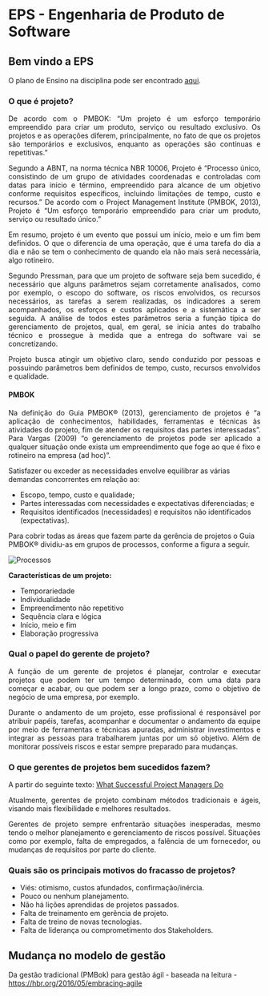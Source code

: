 # EPS - Engenharia de Produto de Software

## Bem vindo a EPS

O plano de Ensino na disciplina pode ser encontrado [aqui](https://github.com/fga-gpp-mds/00-Disciplina/tree/master/PlanosDeEnsino).

### O que é projeto?

<p align = "justify">De acordo com o PMBOK: “Um projeto é um esforço temporário empreendido para criar um produto, serviço ou resultado exclusivo. Os projetos e as operações diferem, principalmente, no fato de que os projetos são temporários e exclusivos, enquanto as operações são contínuas e repetitivas.”</p>

<p align = "justify">Segundo a ABNT, na norma técnica NBR 10006, Projeto é “Processo único, consistindo de um grupo de atividades coordenadas e controladas com datas para início e término, empreendido para alcance de um objetivo conforme requisitos específicos, incluindo limitações de tempo, custo e recursos.” De acordo com o Project Management Institute (PMBOK, 2013), Projeto é “Um esforço temporário empreendido para criar um produto, serviço ou resultado único.”</p>

<p align = "justify">Em resumo, projeto é um evento que possui um início, meio e um fim bem definidos. O que o diferencia de uma operação,  que é uma tarefa do dia a dia e não se tem o conhecimento de quando ela não mais será necessária, algo rotineiro.</p>

<p align = "justify">Segundo Pressman, para que um projeto de software seja bem sucedido, é necessário que alguns parâmetros sejam corretamente analisados, como por exemplo, o escopo do software, os riscos envolvidos, os recursos necessários, as tarefas a serem realizadas, os indicadores a serem acompanhados, os esforços e custos aplicados e a sistemática a ser seguida. A análise de todos estes parâmetros seria a função típica do gerenciamento de projetos,   qual, em geral, se inicia antes do trabalho técnico e prossegue à medida que a entrega do software vai se concretizando.</p>

<p align = "justify">Projeto busca atingir um objetivo claro, sendo conduzido por pessoas e possuindo parâmetros bem definidos de tempo, custo, recursos envolvidos e qualidade.</p>

#### PMBOK

<p align = "justify">Na definição do Guia PMBOK® (2013), gerenciamento de projetos é “a aplicação de conhecimentos, habilidades, ferramentas e técnicas às atividades do projeto, fim de atender os requisitos das partes interessadas”. Para Vargas (2009) “o gerenciamento de projetos pode ser aplicado a qualquer situação onde exista um empreendimento que foge ao
que é fixo e rotineiro na empresa (ad hoc)”.</p>

Satisfazer ou exceder as necessidades envolve equilibrar as várias demandas concorrentes em relação ao:
* Escopo, tempo, custo e qualidade;
* Partes interessadas com necessidades e expectativas diferenciadas; e
* Requisitos identificados (necessidades) e requisitos não identificados (expectativas).

Para cobrir todas as áreas que fazem parte da gerência de projetos o Guia PMBOK® dividiu-as em grupos de processos, conforme a figura a seguir.

![Processos](https://media.licdn.com/mpr/mpr/shrinknp_800_800/AAEAAQAAAAAAAATpAAAAJGEzYjNkNzZjLTFjMGYtNDY2OC04NGU5LTQ0MGRjYmQyNGFmNg.png)

**Características de um projeto:**

* Temporariedade
* Individualidade
* Empreendimento não repetitivo
* Sequência clara e lógica
* Início, meio e fim
* Elaboração progressiva

### Qual o papel do gerente de projeto?

<p align = "justify">A função de um gerente de projetos é planejar, controlar e executar projetos que podem ter um tempo determinado, com uma data para começar e acabar, ou que podem ser a longo prazo, como o objetivo de negócio de uma empresa, por exemplo.</p>

<p align = "justify">Durante o andamento de um projeto, esse profissional é responsável por atribuir papéis, tarefas, acompanhar e documentar o andamento da equipe por meio de ferramentas e técnicas apuradas, administrar investimentos e integrar as pessoas para trabalharem juntas por um só objetivo. Além de monitorar possíveis riscos e estar sempre preparado para mudanças.</p>

### O que gerentes de projetos bem sucedidos fazem?

A partir do seguinte texto: [What Successful Project Managers Do](http://sloanreview.mit.edu/article/what-successful-project-managers-do/)

<p align = "justify">Atualmente, gerentes de projeto combinam métodos tradicionais e ágeis, visando mais flexibilidade e melhores resultados.</p>

<p align = "justify">Gerentes de projeto sempre enfrentarão situações inesperadas, mesmo tendo o melhor planejamento e gerenciamento de riscos possível. Situações como por exemplo, falta de empregados, a falência de um fornecedor, ou mudanças de requisitos por parte do cliente.</p>

### Quais são os principais motivos do fracasso de projetos?

* Viés: otimismo, custos afundados, confirmação/inércia.
* Pouco ou nenhum planejamento.
* Não há lições aprendidas de projetos passados.
* Falta de treinamento em gerência de projeto.
* Falta de treino de novas tecnologias.
* Falta de liderança ou comprometimento dos Stakeholders.

## Mudança no modelo de gestão

Da gestão tradicional (PMBok) para gestão ágil - baseada na leitura - https://hbr.org/2016/05/embracing-agile
